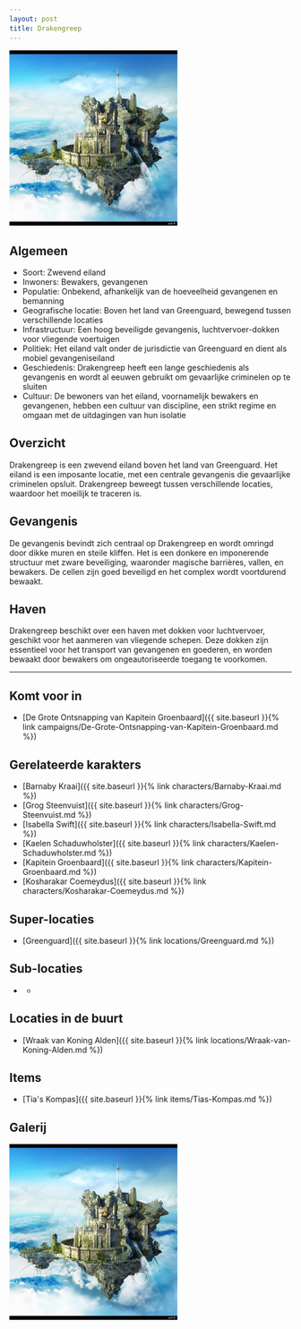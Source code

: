 ```yaml
---
layout: post
title: Drakengreep
---
```


<img src="../images/Drakengreep.jpg" alt="Drakengreep" width=300>

## Algemeen
* Soort: Zwevend eiland
* Inwoners: Bewakers, gevangenen
* Populatie: Onbekend, afhankelijk van de hoeveelheid gevangenen en bemanning
* Geografische locatie: Boven het land van Greenguard, bewegend tussen verschillende locaties
* Infrastructuur: Een hoog beveiligde gevangenis, luchtvervoer-dokken voor vliegende voertuigen
* Politiek: Het eiland valt onder de jurisdictie van Greenguard en dient als mobiel gevangeniseiland
* Geschiedenis: Drakengreep heeft een lange geschiedenis als gevangenis en wordt al eeuwen gebruikt om gevaarlijke criminelen op te sluiten
* Cultuur: De bewoners van het eiland, voornamelijk bewakers en gevangenen, hebben een cultuur van discipline, een strikt regime en omgaan met de uitdagingen van hun isolatie

## Overzicht
Drakengreep is een zwevend eiland boven het land van Greenguard. Het eiland is een imposante locatie, met een centrale gevangenis die gevaarlijke criminelen opsluit. Drakengreep beweegt tussen verschillende locaties, waardoor het moeilijk te traceren is.

## Gevangenis
De gevangenis bevindt zich centraal op Drakengreep en wordt omringd door dikke muren en steile kliffen. Het is een donkere en imponerende structuur met zware beveiliging, waaronder magische barrières, vallen, en bewakers. De cellen zijn goed beveiligd en het complex wordt voortdurend bewaakt.

## Haven
Drakengreep beschikt over een haven met dokken voor luchtvervoer, geschikt voor het aanmeren van vliegende schepen. Deze dokken zijn essentieel voor het transport van gevangenen en goederen, en worden bewaakt door bewakers om ongeautoriseerde toegang te voorkomen.

---

## Komt voor in
* [De Grote Ontsnapping van Kapitein Groenbaard]({{ site.baseurl }}{% link campaigns/De-Grote-Ontsnapping-van-Kapitein-Groenbaard.md %})

## Gerelateerde karakters
* [Barnaby Kraai]({{ site.baseurl }}{% link characters/Barnaby-Kraai.md %})
* [Grog Steenvuist]({{ site.baseurl }}{% link characters/Grog-Steenvuist.md %})
* [Isabella Swift]({{ site.baseurl }}{% link characters/Isabella-Swift.md %})
* [Kaelen Schaduwholster]({{ site.baseurl }}{% link characters/Kaelen-Schaduwholster.md %})
* [Kapitein Groenbaard]({{ site.baseurl }}{% link characters/Kapitein-Groenbaard.md %})
* [Kosharakar Coemeydus]({{ site.baseurl }}{% link characters/Kosharakar-Coemeydus.md %})

## Super-locaties
* [Greenguard]({{ site.baseurl }}{% link locations/Greenguard.md %})

## Sub-locaties
* -

## Locaties in de buurt
* [Wraak van Koning Alden]({{ site.baseurl }}{% link locations/Wraak-van-Koning-Alden.md %})

## Items
* [Tia's Kompas]({{ site.baseurl }}{% link items/Tias-Kompas.md %})

## Galerij
<img src="../images/Drakengreep.jpg" alt="Drakengreep" width=300>
